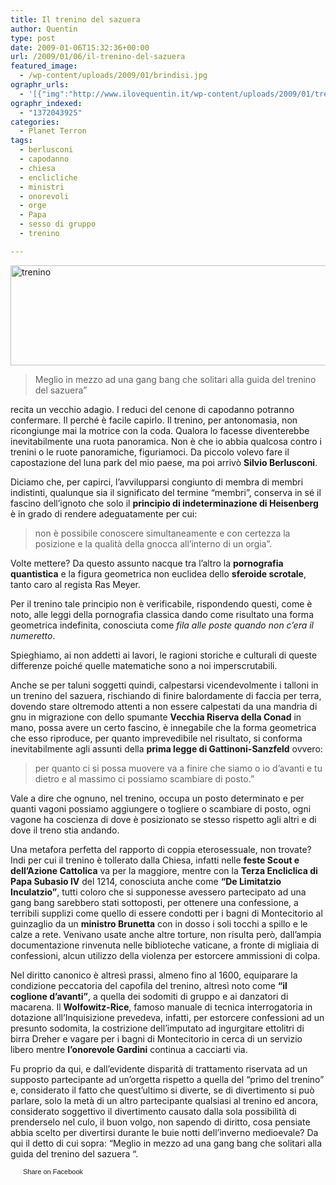 ```yaml
---
title: Il trenino del sazuera
author: Quentin
type: post
date: 2009-01-06T15:32:36+00:00
url: /2009/01/06/il-trenino-del-sazuera
featured_image:
  - /wp-content/uploads/2009/01/brindisi.jpg
ographr_urls:
  - '[{"img":"http://www.ilovequentin.it/wp-content/uploads/2009/01/trenino.jpg"},{"img":"http://www.ilovequentin.it/wp-content/uploads/2009/01/brindisi.jpg"},{"img":"http://www.ilovequentin.it/wp-content/uploads/2009/01/trenino-300x92.jpg"}]'
ographr_indexed:
  - "1372043925"
categories:
  - Planet Terron
tags:
  - berlusconi
  - capodanno
  - chiesa
  - enclicliche
  - ministri
  - onorevoli
  - orge
  - Papa
  - sesso di gruppo
  - trenino

---
```

<img class="alignnone size-full wp-image-230" title="trenino" src="http://www.ilovequentin.it/wp-content/uploads/2009/01/trenino.jpg" alt="trenino" width="520" height="160" />

> Meglio in mezzo ad una gang bang che solitari alla guida del trenino del sazuera&#8221;

recita un vecchio adagio. I reduci del cenone di capodanno potranno confermare. Il perché è facile capirlo. Il trenino, per antonomasia, non ricongiunge mai la motrice con la coda. Qualora lo facesse diventerebbe inevitabilmente una ruota panoramica. Non è che io abbia qualcosa contro i trenini o le ruote panoramiche, figuriamoci. Da piccolo volevo fare il capostazione del luna park del mio paese, ma poi arrivò **Silvio Berlusconi**.

Diciamo che, per capirci, l&#8217;avvilupparsi congiunto di membra di membri indistinti, qualunque sia il significato del termine &#8220;membri&#8221;, conserva in sé il fascino dell&#8217;ignoto che solo il **principio di indeterminazione di Heisenberg** è in grado di rendere adeguatamente per cui:

> non è possibile conoscere simultaneamente e con certezza la posizione e la qualità della gnocca all&#8217;interno di un orgia&#8221;.

Volte mettere? Da questo assunto nacque tra l&#8217;altro la **pornografia quantistica** e la figura geometrica non euclidea dello **sferoide scrotale**, tanto caro al regista Ras Meyer.

Per il trenino tale principio non è verificabile, rispondendo questi, come è noto, alle leggi della pornografia classica dando come risultato una forma geometrica indefinita, conosciuta come _fila alle poste quando non c&#8217;era il numeretto_.

Spieghiamo, ai non addetti ai lavori, le ragioni storiche e culturali di queste differenze poiché quelle matematiche sono a noi imperscrutabili.<!--more-->

Anche se per taluni soggetti quindi, calpestarsi vicendevolmente i talloni in un trenino del sazuera, rischiando di finire balordamente di faccia per terra, dovendo stare oltremodo attenti a non essere calpestati da una mandria di gnu in migrazione con dello spumante **Vecchia Riserva della Conad** in mano, possa avere un certo fascino, è innegabile che la forma geometrica che esso riproduce, per quanto imprevedibile nel risultato, si conforma inevitabilmente agli assunti della **prima legge di Gattinoni-Sanzfeld** ovvero:

> per quanto ci si possa muovere va a finire che siamo o io d&#8217;avanti e tu dietro e al massimo ci possiamo scambiare di posto.&#8221;

Vale a dire che ognuno, nel trenino, occupa un posto determinato e per quanti vagoni possiamo aggiungere o togliere o scambiare di posto, ogni vagone ha coscienza di dove è posizionato se stesso rispetto agli altri e di dove il treno stia andando.

Una metafora perfetta del rapporto di coppia eterosessuale, non trovate? Indi per cui il trenino è tollerato dalla Chiesa, infatti nelle **feste Scout e dell&#8217;Azione Cattolica** va per la maggiore, mentre con la **Terza Encliclica di Papa Subasio IV** del 1214, conosciuta anche come **&#8220;De Limitatzio Inculatzio&#8221;**, tutti coloro che si supponesse avessero partecipato ad una gang bang sarebbero stati sottoposti, per ottenere una confessione, a terribili supplizi come quello di essere condotti per i bagni di Montecitorio al guinzaglio da un **ministro Brunetta** con in dosso i soli tocchi a spillo e le calze a rete. Venivano usate anche altre torture, non risulta però, dall&#8217;ampia documentazione rinvenuta nelle biblioteche vaticane, a fronte di migliaia di confessioni, alcun utilizzo della violenza per estorcere ammissioni di colpa.

Nel diritto canonico è altresì prassi, almeno fino al 1600, equiparare la condizione peccatoria del capofila del trenino, altresì noto come **&#8220;il coglione d&#8217;avanti&#8221;**, a quella dei sodomiti di gruppo e ai danzatori di macarena. Il **Wolfowitz-Rice**, famoso manuale di tecnica interrogatoria in dotazione all&#8217;Inquisizione prevedeva, infatti, per estorcere confessioni ad un presunto sodomita, la costrizione dell&#8217;imputato ad ingurgitare ettolitri di birra Dreher e vagare per i bagni di Montecitorio in cerca di un servizio libero mentre **l&#8217;onorevole Gardini** continua a cacciarti via.

Fu proprio da qui, e dall&#8217;evidente disparità di trattamento riservata ad un supposto partecipante ad un&#8217;orgetta rispetto a quella del &#8220;primo del trenino&#8221; e, considerato il fatto che quest&#8217;ultimo si diverte, se di divertimento si può parlare, solo la metà di un altro partecipante qualsiasi al trenino ed ancora, considerato soggettivo il divertimento causato dalla sola possibilità di prenderselo nel culo, il buon volgo, non sapendo di diritto, cosa pensiate abbia scelto per divertirsi durante le buie notti dell&#8217;inverno medioevale? Da qui il detto di cui sopra: &#8220;Meglio in mezzo ad una gang bang che solitari alla guida del trenino del sazuera &#8220;.

<a href="http://www.facebook.com/share.php?u=http%3A%2F%2Fwww.ilovequentin.it%2F2009%2F01%2F06%2Fil-trenino-del-sazuera&t=Il%20trenino%20del%20sazuera" id="facebook_share_both_227" style="font-size:11px; line-height:13px; font-family:'lucida grande',tahoma,verdana,arial,sans-serif; text-decoration:none; padding:2px 0 0 20px; height:16px; background:url(http://b.static.ak.fbcdn.net/images/share/facebook_share_icon.gif) no-repeat top left;">Share on Facebook</a>